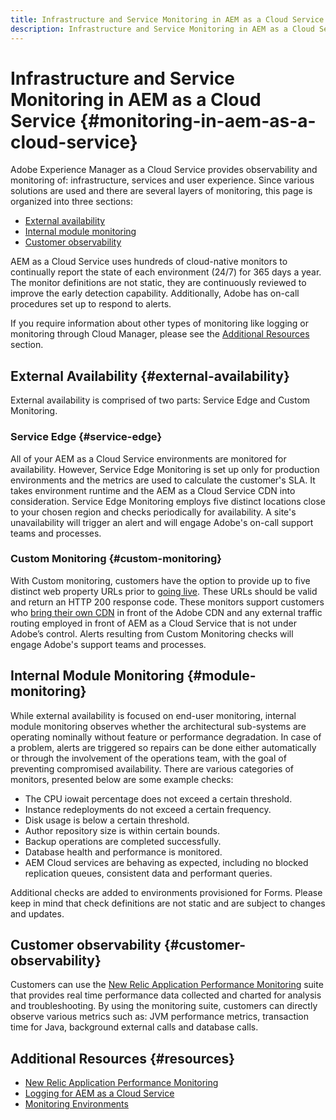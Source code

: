 ```yaml
---
title: Infrastructure and Service Monitoring in AEM as a Cloud Service
description: Infrastructure and Service Monitoring in AEM as a Cloud Service
---
```


# Infrastructure and Service Monitoring in AEM as a Cloud Service {#monitoring-in-aem-as-a-cloud-service}

Adobe Experience Manager as a Cloud Service provides observability and monitoring of: infrastructure, services and user experience. Since various solutions are used and there are several layers of monitoring, this page is organized into three sections:

* [External availability](#external-availability)
* [Internal module monitoring](#module-monitoring)
* [Customer observability](#customer-observability)

AEM as a Cloud Service uses hundreds of cloud-native monitors to continually report the state of each environment (24/7) for 365 days a year. The monitor definitions are not static, they are continuously reviewed to improve the early detection capability. Additionally, Adobe has on-call procedures set up to respond to alerts.

If you require information about other types of monitoring like logging or monitoring through Cloud Manager, please see the [Additional Resources](#resources) section.

## External Availability {#external-availability}

External availability is comprised of two parts: Service Edge and Custom Monitoring.

### Service Edge {#service-edge}

All of your AEM as a Cloud Service environments are monitored for availability. However, Service Edge Monitoring is set up only for production environments and the metrics are used to calculate the customer's SLA. It takes environment runtime and the AEM as a Cloud Service CDN into consideration. Service Edge Monitoring employs five distinct locations close to your chosen region and checks periodically for availability. A site's unavailability will trigger an alert and will engage Adobe's on-call support teams and processes.

### Custom Monitoring {#custom-monitoring}

With Custom monitoring, customers have the option to provide up to five distinct web property URLs prior to [going live](/help/journey-migration/go-live.md). These URLs should be valid and return an HTTP 200 response code. These monitors support customers who [bring their own CDN](/help/implementing/dispatcher/cdn.md#point-to-point-CDN) in front of the Adobe CDN  and any external traffic routing employed in front of AEM as a Cloud Service that is not under Adobe’s control. Alerts resulting from Custom Monitoring checks will engage Adobe's support teams and processes.

## Internal Module Monitoring {#module-monitoring}

While external availability is focused on end-user monitoring, internal module monitoring observes whether the architectural sub-systems are operating nominally without feature or performance degradation. In case of a problem, alerts are triggered so repairs can be done either automatically or through the involvement of the operations team, with the goal of preventing compromised availability. There are various categories of monitors, presented below are some example checks:

* The CPU iowait percentage does not exceed a certain threshold.
* Instance redeployments do not exceed a certain frequency.
* Disk usage is below a certain threshold.
* Author repository size is within certain bounds.
* Backup operations are completed successfully.
* Database health and performance is monitored.
* AEM Cloud services are behaving as expected, including no blocked replication queues, consistent data and performant queries.

Additional checks are added to environments provisioned for Forms. Please keep in mind that check definitions are not static and are subject to changes and updates.

## Customer observability {#customer-observability}

Customers can use the [New Relic Application Performance Monitoring](https://experienceleague.adobe.com/docs/experience-manager-cloud-service/content/implementing/using-cloud-manager/user-access-new-relic.html) suite that provides real time performance data collected and charted for analysis and troubleshooting. By using the monitoring suite, customers can directly observe various metrics such as: JVM performance metrics, transaction time for Java, background external calls and database calls.

## Additional Resources {#resources}

* [New Relic Application Performance Monitoring](https://experienceleague.adobe.com/docs/experience-manager-cloud-service/content/implementing/using-cloud-manager/user-access-new-relic.html)
* [Logging for AEM as a Cloud Service](https://experienceleague.adobe.com/docs/experience-manager-cloud-service/content/implementing/developing/logging.html)
* [Monitoring Environments](https://experienceleague.adobe.com/docs/experience-manager-cloud-manager/content/using/monitoring-environments.html)
